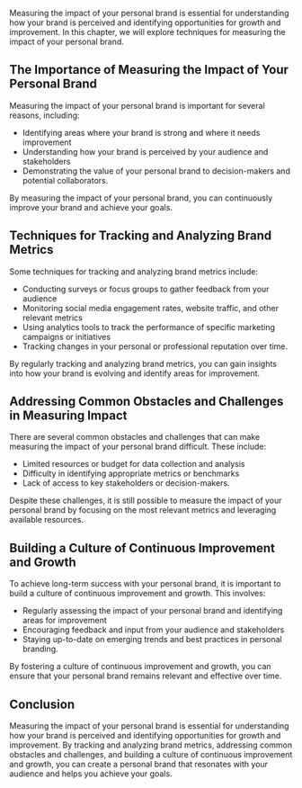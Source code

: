 
Measuring the impact of your personal brand is essential for understanding how your brand is perceived and identifying opportunities for growth and improvement. In this chapter, we will explore techniques for measuring the impact of your personal brand.

The Importance of Measuring the Impact of Your Personal Brand
-------------------------------------------------------------

Measuring the impact of your personal brand is important for several reasons, including:

* Identifying areas where your brand is strong and where it needs improvement
* Understanding how your brand is perceived by your audience and stakeholders
* Demonstrating the value of your personal brand to decision-makers and potential collaborators.

By measuring the impact of your personal brand, you can continuously improve your brand and achieve your goals.

Techniques for Tracking and Analyzing Brand Metrics
---------------------------------------------------

Some techniques for tracking and analyzing brand metrics include:

* Conducting surveys or focus groups to gather feedback from your audience
* Monitoring social media engagement rates, website traffic, and other relevant metrics
* Using analytics tools to track the performance of specific marketing campaigns or initiatives
* Tracking changes in your personal or professional reputation over time.

By regularly tracking and analyzing brand metrics, you can gain insights into how your brand is evolving and identify areas for improvement.

Addressing Common Obstacles and Challenges in Measuring Impact
--------------------------------------------------------------

There are several common obstacles and challenges that can make measuring the impact of your personal brand difficult. These include:

* Limited resources or budget for data collection and analysis
* Difficulty in identifying appropriate metrics or benchmarks
* Lack of access to key stakeholders or decision-makers.

Despite these challenges, it is still possible to measure the impact of your personal brand by focusing on the most relevant metrics and leveraging available resources.

Building a Culture of Continuous Improvement and Growth
-------------------------------------------------------

To achieve long-term success with your personal brand, it is important to build a culture of continuous improvement and growth. This involves:

* Regularly assessing the impact of your personal brand and identifying areas for improvement
* Encouraging feedback and input from your audience and stakeholders
* Staying up-to-date on emerging trends and best practices in personal branding.

By fostering a culture of continuous improvement and growth, you can ensure that your personal brand remains relevant and effective over time.

Conclusion
----------

Measuring the impact of your personal brand is essential for understanding how your brand is perceived and identifying opportunities for growth and improvement. By tracking and analyzing brand metrics, addressing common obstacles and challenges, and building a culture of continuous improvement and growth, you can create a personal brand that resonates with your audience and helps you achieve your goals.
